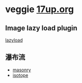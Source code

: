 # veggie [17up.org](17up.org)

## Image lazy load plugin
[lazyload](github.com/fasterize/lazyload)

## 瀑布流
- [masonry](http://masonry.desandro.com/)
- [isotope](http://isotope.metafizzy.co/)
